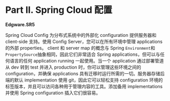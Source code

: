 <div id="content">
<h1>Part II. Spring Cloud 配置</h1>
<div><ins class="adsbygoogle" style="display:block; text-align:center;" data-ad-layout="in-article" data-ad-format="fluid" data-ad-client="ca-pub-6108808167664152" data-ad-slot="6964403648"></ins>
<script>
(adsbygoogle = window.adsbygoogle || []).push({});
</script></div>
<div><p><strong>Edgware.SR5</strong></p>
<p>Spring Cloud Config 为分布式系统中的外部化 configuration 提供服务器和 client-side 支持。使用 Config Server，您可以在所有环境中管理 applications 的外部 properties。 client 和 server map 的概念与 Spring <code>Environment</code>和<code>PropertySource</code>抽象相同，因此它们非常适合 Spring applications，但可以与任何语言的任何 application running 一起使用。当一个 application 通过部署管道从 dev 转到 test 并进入 production 时，你可以管理这些环境之间的 configuration，并确保 applications 具有迁移时运行所需的一切。服务器存储后端的默认 implementation 使用 git，因此它可以轻松支持 configuration 环境的标签版本，并且可以访问各种用于管理内容的工具。添加备用 implementations 并使用 Spring configuration 插入它们很容易。</p>
</div>
</div>
